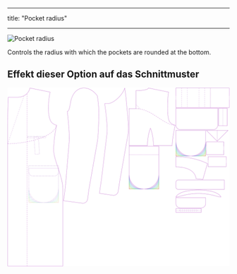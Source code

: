 - - -
title: "Pocket radius"
- - -

![Pocket radius](pocketradius.svg)

Controls the radius with which the pockets are rounded at the bottom.

## Effekt dieser Option auf das Schnittmuster

![This image shows the effect of this option by superimposing several variants that have a different value for this option](carlton_pocketradius_sample.svg "Effect of this option on the pattern")

